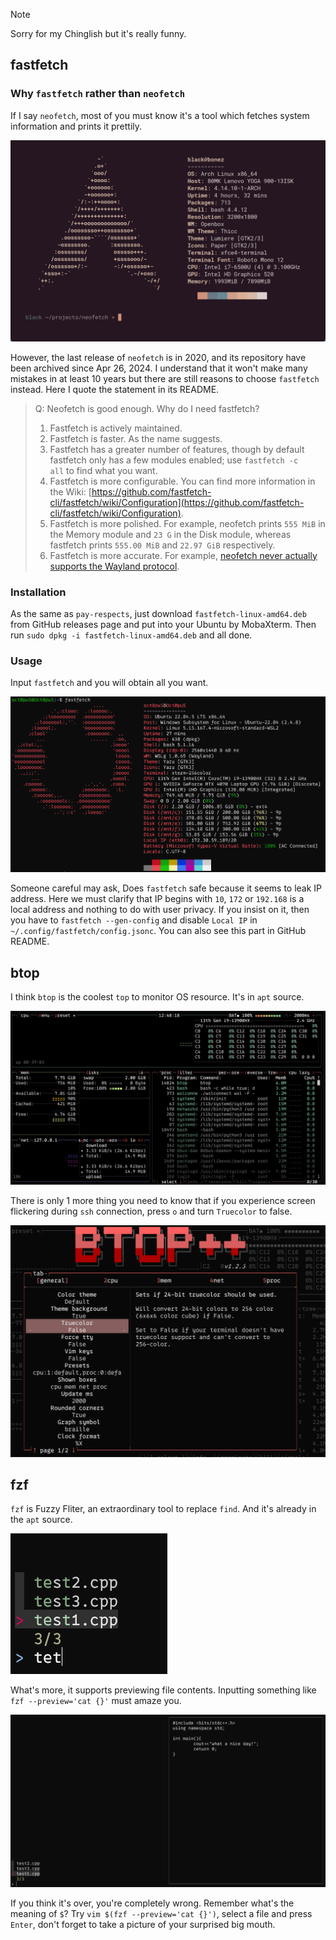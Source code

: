 >[!NOTE]
>Sorry for my Chinglish but it's really funny.

## fastfetch
### Why `fastfetch` rather than `neofetch`
If I say `neofetch`, most of you must know it's a tool which fetches system information and prints it prettily. 

![](/assets/Linux/2.6%20The%20way%20to%20pretend%20B/1.png)

However, the last release of `neofetch` is in 2020, and its repository have been archived since Apr 26, 2024. I understand that it won't make many mistakes in at least 10 years but there are still reasons to choose `fastfetch` instead. Here I quote the statement in its README.

>Q: Neofetch is good enough. Why do I need fastfetch?
>1. Fastfetch is actively maintained.
>2. Fastfetch is faster. As the name suggests.
>3. Fastfetch has a greater number of features, though by default fastfetch only has a few modules enabled; use `fastfetch -c all` to find what you want.
>4. Fastfetch is more configurable. You can find more information in the Wiki: [https://github.com/fastfetch-cli/fastfetch/wiki/Configuration](https://github.com/fastfetch-cli/fastfetch/wiki/Configuration).
>5. Fastfetch is more polished. For example, neofetch prints `555 MiB` in the Memory module and `23 G` in the Disk module, whereas fastfetch prints `555.00 MiB` and `22.97 GiB` respectively.
>6. Fastfetch is more accurate. For example, [neofetch never actually supports the Wayland protocol](https://github.com/dylanaraps/neofetch/pull/2395).

### Installation
As the same as `pay-respects`, just download `fastfetch-linux-amd64.deb` from GitHub releases page and put into your Ubuntu by MobaXterm. Then run `sudo dpkg -i fastfetch-linux-amd64.deb` and all done.

### Usage
Input `fastfetch` and you will obtain all you want.

![](/assets/Linux/2.6%20The%20way%20to%20pretend%20B/2.png)

Someone careful may ask, Does `fastfetch` safe because it seems to leak IP address. Here we must clarify that IP begins with `10`, `172` or `192.168` is a local address and nothing to do with user privacy. If you insist on it, then you have to `fastfetch --gen-config` and disable  `Local IP` in `~/.config/fastfetch/config.jsonc`. You can also see this part in GitHub README.

## btop
I think `btop` is the coolest `top` to monitor OS resource. It's in `apt` source.

![](/assets/Linux/2.6%20The%20way%20to%20pretend%20B/3.png)

There is only 1 more thing you need to know that if you experience screen flickering during `ssh` connection, press `o` and turn `Truecolor` to false.

![](/assets/Linux/2.6%20The%20way%20to%20pretend%20B/4.png)

## fzf
`fzf` is Fuzzy Fliter, an extraordinary tool to replace `find`. And it's already in the `apt` source.

![](/assets/Linux/2.6%20The%20way%20to%20pretend%20B/5.png)

What's more, it supports previewing file contents. Inputting something like `fzf --preview='cat {}'` must amaze you.

![](/assets/Linux/2.6%20The%20way%20to%20pretend%20B/6.png)

If you think it's over, you're completely wrong. Remember what's the meaning of `$`? Try `vim $(fzf --preview='cat {}')`, select a file and press `Enter`, don't forget to take a picture of your surprised big mouth.
